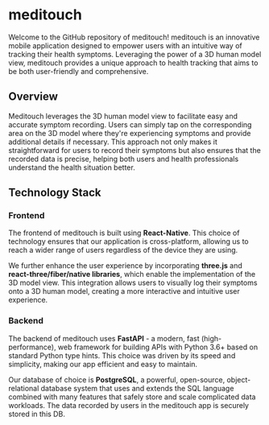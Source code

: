 # meditouch

Welcome to the GitHub repository of meditouch! meditouch is an innovative mobile application designed to empower users with an intuitive way of tracking their health symptoms. Leveraging the power of a 3D human model view, meditouch provides a unique approach to health tracking that aims to be both user-friendly and comprehensive.

## Overview 

Meditouch leverages the 3D human model view to facilitate easy and accurate symptom recording. Users can simply tap on the corresponding area on the 3D model where they're experiencing symptoms and provide additional details if necessary. This approach not only makes it straightforward for users to record their symptoms but also ensures that the recorded data is precise, helping both users and health professionals understand the health situation better.

## Technology Stack

### Frontend

The frontend of meditouch is built using **React-Native**. This choice of technology ensures that our application is cross-platform, allowing us to reach a wider range of users regardless of the device they are using. 

We further enhance the user experience by incorporating **three.js** and **react-three/fiber/native libraries**, which enable the implementation of the 3D model view. This integration allows users to visually log their symptoms onto a 3D human model, creating a more interactive and intuitive user experience.

### Backend

The backend of meditouch uses **FastAPI** - a modern, fast (high-performance), web framework for building APIs with Python 3.6+ based on standard Python type hints. This choice was driven by its speed and simplicity, making our app efficient and easy to maintain.

Our database of choice is **PostgreSQL**, a powerful, open-source, object-relational database system that uses and extends the SQL language combined with many features that safely store and scale complicated data workloads. The data recorded by users in the meditouch app is securely stored in this DB.
